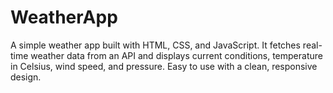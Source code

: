 # WeatherApp
A simple weather app built with HTML, CSS, and JavaScript. It fetches real-time weather data from an API and displays current conditions, temperature in Celsius, wind speed, and pressure. Easy to use with a clean, responsive design.
